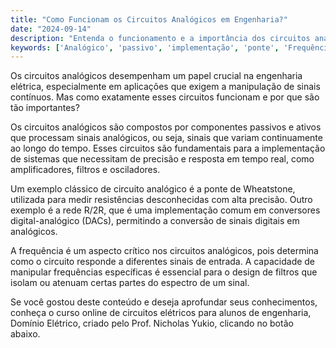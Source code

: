 ```yaml
---
title: "Como Funcionam os Circuitos Analógicos em Engenharia?"
date: "2024-09-14"
description: "Entenda o funcionamento e a importância dos circuitos analógicos em engenharia elétrica."
keywords: ['Analógico', 'passivo', 'implementação', 'ponte', 'Frequência', 'R/2R']
---
```


Os circuitos analógicos desempenham um papel crucial na engenharia elétrica, especialmente em aplicações que exigem a manipulação de sinais contínuos. Mas como exatamente esses circuitos funcionam e por que são tão importantes? 

Os circuitos analógicos são compostos por componentes passivos e ativos que processam sinais analógicos, ou seja, sinais que variam continuamente ao longo do tempo. Esses circuitos são fundamentais para a implementação de sistemas que necessitam de precisão e resposta em tempo real, como amplificadores, filtros e osciladores. 

Um exemplo clássico de circuito analógico é a ponte de Wheatstone, utilizada para medir resistências desconhecidas com alta precisão. Outro exemplo é a rede R/2R, que é uma implementação comum em conversores digital-analógico (DACs), permitindo a conversão de sinais digitais em analógicos. 

A frequência é um aspecto crítico nos circuitos analógicos, pois determina como o circuito responde a diferentes sinais de entrada. A capacidade de manipular frequências específicas é essencial para o design de filtros que isolam ou atenuam certas partes do espectro de um sinal.

Se você gostou deste conteúdo e deseja aprofundar seus conhecimentos, conheça o curso online de circuitos elétricos para alunos de engenharia, Domínio Elétrico, criado pelo Prof. Nicholas Yukio, clicando no botão abaixo.
